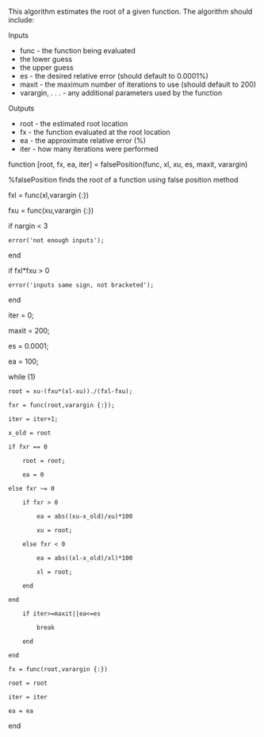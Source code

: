 This algorithm estimates the root of a given function. The algorithm should include:

Inputs
  -   func - the function being evaluated
  -    the lower guess
  -   the upper guess
  -   es - the desired relative error (should default to 0.0001%)
  -   maxit - the maximum number of iterations to use (should default to 200)
  -   varargin, . . . - any additional parameters used by the function

Outputs
  -   root - the estimated root location
  -   fx - the function evaluated at the root location
  -   ea - the approximate relative error (%)
  -   iter - how many iterations were performed


function [root, fx, ea, iter] = falsePosition(func, xl, xu, es, maxit, varargin)

%falsePosition finds the root of a function using false position method

fxl = func(xl,varargin {:})

fxu = func(xu,varargin {:})

if nargin < 3

    error('not enough inputs');
    
end

if fxl*fxu > 0

    error('inputs same sign, not bracketed');
    
end

iter = 0;

maxit = 200;

es = 0.0001;

ea = 100;

while (1)

    root = xu-(fxu*(xl-xu))./(fxl-fxu);
    
    fxr = func(root,varargin {:});
    
    iter = iter+1;
    
    x_old = root
    
    if fxr == 0
    
        root = root; 
        
        ea = 0
        
    else fxr ~= 0
    
        if fxr > 0 
        
            ea = abs((xu-x_old)/xu)*100
            
            xu = root;
            
        else fxr < 0 
        
            ea = abs((xl-x_old)/xl)*100
            
            xl = root;
            
        end
        
    end
    
        if iter>=maxit||ea<=es
        
            break
            
        end
        
    end
    
    fx = func(root,varargin {:})
    
    root = root
    
    iter = iter
    
    ea = ea
    
end
